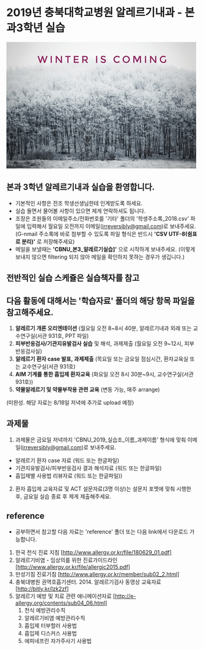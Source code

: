 # 2019년 충북대학교병원 알레르기내과 - 본과3학년 실습

![Winter_is_coming](./img/Winter_is_coming.png)

## 본과 3학년  알레르기내과 실습을 환영합니다. 

- 기본적인 사항은 전조 학생선생님한테 인계받도록 하세요. 
- 실습 돌면서 물어볼 사항이 있으면 제게 연락하셔도 됩니다.
- 조장은 조원들의 이메일주소/전화번호를 '기타' 폴더의 '학생주소록_2018.csv' 파일에 입력해서 월요일 오전까지 이메일(irreversibly@gmail.com)로 보내주세요. (G-nmail 주소록에 바로 첨부할 수 있도록 파일 형식은 반드시 **'CSV UTF-8(쉼표로 분리)'** 로 저장해주세요)
- 메일을 보낼때는 **'CBNU_본3_알레르기실습]'** 으로 시작하게 보내주세요. (이렇게 보내지 않으면 filtering 되지 않아 메일을 확인하지 못하는 경우가 생깁니다.)
  
## 전반적인 실습 스케쥴은 실습책자를 참고
## 다음 활동에 대해서는 '학습자료' 폴더의 해당 항목 파일을 참고해주세요.  

1. **알레르기 개론 오리엔테이션** (월요일 오전 8~8시 40분, 알레르기내과 외래 또는 교수연구실(서관 931호, PPT 파일) 
2. **피부반응검사/기관지유발검사 실습** 및 해석, 과제제출 (월요일 오전 9~12시, 피부반응검사실)
3. **알레르기 환자 case 발표, 과제제출** (목요일 또는 금요일 점심시간, 환자교육실 또는 교수연구실(서관 931호) 
4. **AIM 기계를 통한 흡입제 환자교육** (화요일 오전 8시 30분~9시, 교수연구실(서관 931호))
6. **약물알레르기 및 약물부작용 관련 교육** (변동 가능, 매주 arrange)

(미완성. 해당 자료는 8/18일 저녁에 추가로 upload 예정)

## 과제물

1. 과제물은 금요일 저녁까지 'CBNU_2019_실습조_이름_과제이름' 형식에 맞춰 이메일(irreversibly@gmail.com)로 보내주세요.  

- 알레르기 환자 case 자료 (워드 또는 한글파일)
- 기관지유발검사/피부반응검사 결과 해석자료 (워드 또는 한글파일)
- 흡입제별 사용법 리뷰자료 (워드 또는 한글파일))

2. 환자 흡입제 교육자료 및 ACT 설문자료(3명 이상)는 설문지 포멧에 맞춰 시행한 후, 금요일 실습 종료 후 제게 제출해주세요. 

## reference 

- 공부하면서 참고할 다음 자료는 'reference' 폴더 또는 다음 link에서 다운로드 가능합니다.  

1. 한국 천식 진료 지침 [http://www.allergy.or.kr/file/180629_01.pdf]
2. 알레르기비염 - 임상의를 위한 진료가이드라인 [http://www.allergy.or.kr/file/allergic2015.pdf]
3. 만성기침 진료기침 [http://www.allergy.or.kr/member/sub02_2.html]
4. 충북대병원 권역호흡기센터. 2014. 알레르기검사 동영상 교육자료 [http://bitly.kr/lzk2zf]
5. 알레르기 예방 및 치료 관련 애니메이션자료 [http://e-allergy.org/contents/sub04_06.html]
   1) 천식 예방관리수칙
   2) 알레르기비염 예방관리수칙
   3) 흡입제 터부할러 사용법
   4) 흡입제 디스커스 사용법
   5) 에피네프린 자가주사기 사용법
